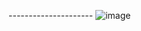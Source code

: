 
--------------------- ![image](https://github.com/user-attachments/assets/62379770-420c-4d20-b5aa-2ebdd3e85c3a)
